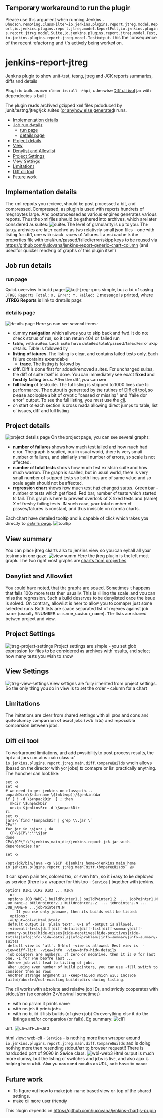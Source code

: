 ## Temporary workaround to run the plugin
Please use this argument when running Jenkins `-Dhudson.remoting.ClassFilter=io.jenkins.plugins.report.jtreg.model.Report,io.jenkins.plugins.report.jtreg.model.ReportFull,io.jenkins.plugins.report.jtreg.model.Suite,io.jenkins.plugins.report.jtreg.model.Test,io.jenkins.plugins.report.jtreg.model.TestOutput`. This the consequence of the recent refactoring and it's actively being worked on.

# jenkins-report-jtreg
Jenkins plugin to show unit-test, tesng, jtreg and JCK reports summaries, diffs and details

Plugin is build as `mvn clean install -Phpi`, otherwise [Diff cli tool](#diff-cli-tool) jar with dependecies is built

The plugin reads archived gzipped xml files prdoduced by junit/testng/jtreg/jck suites  ([or anyhow else generated](https://github.com/rh-openjdk/run-folder-as-tests/blob/main/jtreg-shell-xml.sh)) runs.

* [Implementation details](#implementation-details)
* [Job run details](#job-run-details)
    * [run page](#run-page)
    * [details page](#details-page)
* [Project details](#project-details)
* [View](#view-summary)
* [Denylist and Allowlist](#denylist-and-allowlist)
* [Project Settings](#project-settings)
* [View Settings](#view-settings)
* [Limitations](#limitations)
* [Diff cli tool](#diff-cli-tool)
* [Future work](#future-work)

## Implementation details
The xml reports you recieve, should be post processed a bit, and compressed.  Compressed, as plugin is used with reports hundrets of megabytes large. And postprocessed as various engines generates various reports. Thus the xml files should be gathered into archives, which are later considered as suites:
![suites](https://user-images.githubusercontent.com/2904395/43016538-6c5141aa-8c53-11e8-8b6f-2eb45ebcaf01.png)
The level of granularity is up to you. The tar.gz archvies are later cached as two relatively small json files - one with listing for diff, one with stack traces of failures.  Latest cache is the properties file with total/run/passed/failed/error/skipp keys to be reused via https://github.com/judovana/jenkins-report-generic-chart-column (and used for quicker renderig of graphs of this plugin itself)

## Job run details

### run page
Quick overview in build page:
![koji-jtreg-rpms](https://user-images.githubusercontent.com/2904395/43510354-a8f3e86c-9575-11e8-9318-c3516d65a876.png)
simple, but a lot of saying ```JTREG Reports Total: X, Error: Y, Failed: Z``` message is printed, where **JTREG Reports** is link to  dretails page:

### details page
![details page](https://user-images.githubusercontent.com/2904395/43016541-6cb4cc5c-8c53-11e8-944b-cf1d274c492e.png)
Here yo can see several items:
* dummy **navigation** which allwos you to skip back and fwd. It do not check status of run, so it can return 404 on failed run
* **table**, with suites. Each suite have detailed  total/passed/failed/error skip details.  Table is followed by
* **listing of faiures**. The listing is clear, and contains failed tests only. Each failure contains expandable
    * **trace**. The listing is followd by
* **diff**. Diff is done first for added/removed suites. For unchanged suites, the diff of suite itself is done. You can immediately see exact **fixed** and **freshly failing** tests. After the diff, you can see 
* **full listing** of testsuite. The ful listing is stripped to 1000 lines due to performance. The output is generated by the rutines of [Diff cli tool](#diff-cli-tool), so please apologise a bit of cryptic "passed or missing" and "faile dor error" output. To see the full listing, you must use the [cli](#diff-cli-tool).
* on start of each section is cross roada allowing direct jumps to table, list of issues, diff and full listing
## Project details
![project details page](https://user-images.githubusercontent.com/2904395/43016540-6c95e4a4-8c53-11e8-8e59-db5b6b729b6b.png)
On the project page, you can see several graphs: 
* **number of failures**  shows how much test failed and how much had error. The graph is scalled, but in usual world, there is very small number of failures, and similarly small number of errors, so scale is not affected.
* **number of total tests**  shows how much test exists in suite and how much wasrun. The graph is scalled, but in usual world, there is very small number of skipped tests so both lines are of same value and so scale again should not be affected.
* **regression chart**  shows how much test had changed status. Green bar - number of tests which get fixed. Red bar, number of tests which started to fail. This graph is here to prevent overlook of X fixed tests and (same) X of freshly failing tests. IN such case, your total number of passes/failures is constant, and thus invisible on normla charts.

Each chart have detailed tooltip  and is capable of click which takes you directly to [details page](#details-page):
![tooltip](https://user-images.githubusercontent.com/2904395/43016542-6cd42700-8c53-11e8-9406-e0b3a908c60a.png)

## View summary
You can place jtreg charts also to jenkins view, so you can eyball all your testruns in one gaze.
![view summ](https://user-images.githubusercontent.com/2904395/43015875-21c739fc-8c51-11e8-9026-c84127628634.png)
Here the jtreg plugin is the left most graph. The two right most graphs are [charts from properties](https://github.com/judovana/jenkins-report-generic-chart-column)

## Denylist and Allowlist
You could have noted, that the graphs are scaled. Sometimes it happens that fails 100x more tests then usually. This is killing the scale, and you can miss the regression. Such a build deserves  to be denylisted once the issue is solved. On contrary, allowlist is here to allow you to comapre just some selected runs. Both lists are space separated list of regexes against job name (usually #NUMBER or some_custom_name). The lists are shared betwen project and view.

## Project Settings
![jtreg-project-settings](https://user-images.githubusercontent.com/2904395/43445509-dadbf3da-94a6-11e8-869b-44242a5a20fb.png)
Project settings are simple - you set glob expression for files to be considered as archives with results, and select how many tests you wish to show

## View Settings
![jtreg-view-settings](https://user-images.githubusercontent.com/2904395/43445508-dabd0682-94a6-11e8-824b-2609128dd016.png)
View settigns are fully inherited from project settings. So the only thing you do in view is to set the order - column for a chart

## Limitations
The imitations are clear from shared settings with all pros and cons and quite clumsy comparsion of exact jobs (w/b lists) and impossible comparsion between jobs.

## Diff cli tool
To workaround limitations, and add possibility to post-process results, the hpi and jars contains main class of ``` io.jenkins.plugins.report.jtreg.main.diff.CompareBuilds``` whcih allows (based on the director with yor jobs) to comapre or list practically anything.  The launcher can look like:
```
set -x
set -e
# we need to get jenkins on classpath...
unpackDir=\$(dirname \$(mktemp))/$jenkinsWar
if [ ! -d \$unpackDir  ] ; then
  mkdir \$unpackDir
  unzip $jenkinsSrc -d \$unpackDir
fi
set +x
jars=\`find \$unpackDir | grep \\.jar \`
CP=""
for jar in \$jars ; do
  CP=\$CP\":\"\$jar
done
CP=\$CP\":\"$jenkins_main_dir/jenkins-report-jck-jar-with-dependencies.jar

set -x

/opt/jdk/bin/java -cp \$CP -Djenkins_home=$jenkins_main_home  io.jenkins.plugins.report.jtreg.main.diff.CompareBuilds  $@
```
It can spwn plain tex, colored tex, or even html, so it i easy to be deployed as service (there is a wrapper for this too - ```Service``` ) together with  jenkins.
```
options DIR1 DIR2 DIR3 ... DIRn
  or  
 options JOB_NAME-1 buildPointer1.1 buildPointer1.2  ... jobPointer1.N JOB_NAME-2 buildPointer2.1 buildPointer2.2  ... jobPointer2.N ... JOB_NAME-N ...jobPointerN.N
     If you use only jobname, then its builds will be listed:  
  options:  
 -output=color|html|html2
 default output is 'plain text'. 0-1 of -output is allowed.
 -view=all-tests|diff|diff-details|diff-list|diff-summary|diff-summary-suites|hide-misses|hide-negatives|hide-positives|hide-totals|info|info-hide-details|info-problems|info-summary|info-summary-suites
 default view is 'all'. 0-N of -view is allowed. Best view is  -view=diff-list  -view=info  -view=info-hide-details 
 job pointers are numbers. If zero or negative, then it is 0 for last one, -1 for one beofre last ...
 Unknow job will lead to listing of jobs.
 When using even number of build pointers, you can use -fill switch to consider them as rows
 Another strange argument is -keep-failed which will include failed/aborted/not-existing builds/dirs during listing.
```
The cli works with absolute and relative job IDs, and strictly cooperates with stdout/err (so consider  2>/dev/null sometimes)
* with no param it prints name
* with no job it prints jobs
* with no build it lists builds (of given job)
On everything else it do the listings and/or comparsion (or fails). Eg summary:
![cli1](https://user-images.githubusercontent.com/2904395/43448360-0b965e6e-94ae-11e8-986e-24faba2a8cce.png)

diff:
![cli-dif1-cli-dif3](https://user-images.githubusercontent.com/2904395/43448359-0b793672-94ae-11e8-9285-a837f4a4b8b9.png)

html view:
web-cli - ```Service``` - is nothing more then wrapper around ``` io.jenkins.plugins.report.jtreg.main.diff.CompareBuilds``` and is doing nothing more then resending stdout/err to browser request!! There is hardcoded port of 9090 in Sevice class.
![wb1-web3](https://user-images.githubusercontent.com/2904395/43450562-4346fab2-94b3-11e8-931a-bb26456d8aac.png)
Html output is much more clumsy, but the listing of switches and jobs is live, and also ajax is helping here a bit. Also yu can send results as URL, so it have its cases

## Future work
* To figure out how to make job-name based view on top of the shared settings.
* make cli more user friendly

This plugin depends on https://github.com/judovana/jenkins-chartjs-plugin
